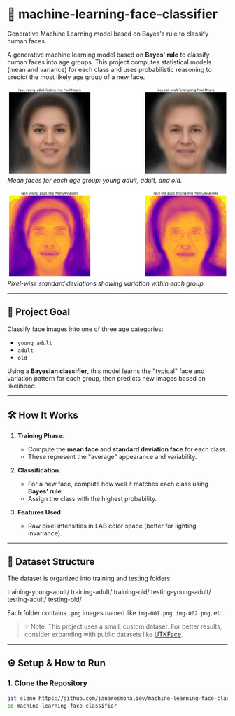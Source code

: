 # 🧠 machine-learning-face-classifier
Generative Machine Learning model based on Bayes's rule to classify human faces.

A generative machine learning model based on **Bayes' rule** to classify human faces into age groups. This project computes statistical models (mean and variance) for each class and uses probabilistic reasoning to predict the most likely age group of a new face.

![Mean Faces](face_means.png)
*Mean faces for each age group: young adult, adult, and old.*

![Standard Deviations](face_std_deviations.png)
*Pixel-wise standard deviations showing variation within each group.*

---

## 🎯 Project Goal

Classify face images into one of three age categories:
- `young_adult`
- `adult`
- `old`

Using a **Bayesian classifier**, this model learns the "typical" face and variation pattern for each group, then predicts new images based on likelihood.

---

## 🛠️ How It Works

1. **Training Phase**:
   - Compute the **mean face** and **standard deviation face** for each class.
   - These represent the "average" appearance and variability.

2. **Classification**:
   - For a new face, compute how well it matches each class using **Bayes’ rule**.
   - Assign the class with the highest probability.

3. **Features Used**:
   - Raw pixel intensities in LAB color space (better for lighting invariance).

---

## 📁 Dataset Structure

The dataset is organized into training and testing folders:

training-young-adult/
training-adult/
training-old/
testing-young-adult/
testing-adult/
testing-old/


Each folder contains `.png` images named like `img-001.png`, `img-002.png`, etc.

> 💡 Note: This project uses a small, custom dataset. For better results, consider expanding with public datasets like [UTKFace](https://github.com/dchen236/FairFace).

---

## ⚙️ Setup & How to Run

### 1. Clone the Repository
```bash
git clone https://github.com/janarosmonaliev/machine-learning-face-classifier.git
cd machine-learning-face-classifier

